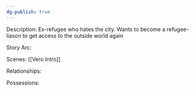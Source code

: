 ```yaml
---
dg-publish: true
---
```

Description:
Ex-refugee who hates the city. Wants to become a refugee-liason to get access to the outside world again

Story Arc:

Scenes:
[[Vero Intro]]

Relationships:

Possessions: